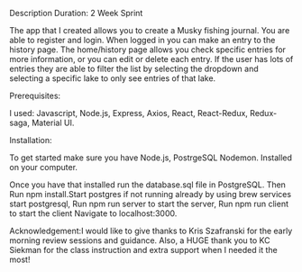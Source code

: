 Description Duration: 2 Week Sprint

The app that I created allows you to create a Musky fishing journal. You are able to register and login. When logged in you can make an entry to the history page. The home/history page allows you check specific entries for more information, or you can edit or delete each entry. If the user has lots of entries they are able to filter the list by selecting the dropdown and selecting a specific lake to only see entries of that lake.

Prerequisites: 

I used: Javascript, Node.js, Express, Axios, React, React-Redux, Redux-saga, Material UI.

Installation:

To get started make sure you have Node.js, PostrgeSQL Nodemon. Installed on your computer.

Once you have that installed run the database.sql file in PostgreSQL. Then Run npm install.Start postgres if not running already by using brew services start postgresql, Run npm run server to start the server, Run npm run client to start the client Navigate to localhost:3000.



Acknowledgement:I would like to give thanks to Kris Szafranski for the early morning review sessions and guidance. Also, a HUGE thank you to KC Siekman for the class instruction and extra support when I needed it the most!